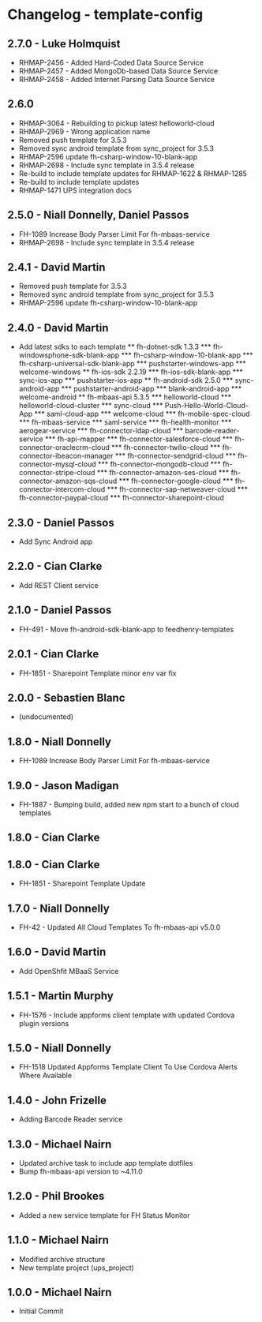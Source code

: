 # Changelog - template-config

## 2.7.0 - Luke Holmquist

* RHMAP-2456 - Added Hard-Coded Data Source Service
* RHMAP-2457 - Added MongoDb-based Data Source Service
* RHMAP-2458 - Added Internet Parsing Data Source Service

## 2.6.0
* RHMAP-3064 - Rebuilding to pickup latest helloworld-cloud
* RHMAP-2969 - Wrong application name
* Removed push template for 3.5.3
* Removed sync android template from sync_project for 3.5.3 
* RHMAP-2596 update fh-csharp-window-10-blank-app
* RHMAP-2698 - Include sync template in 3.5.4 release
* Re-build to include template updates for RHMAP-1622 & RHMAP-1285
* Re-build to include template updates
* RHMAP-1471 UPS integration docs

## 2.5.0 - Niall Donnelly, Daniel Passos
* FH-1089 Increase Body Parser Limit For fh-mbaas-service
* RHMAP-2698 - Include sync template in 3.5.4 release

## 2.4.1 - David Martin
* Removed push template for 3.5.3
* Removed sync android template from sync_project for 3.5.3 
* RHMAP-2596 update fh-csharp-window-10-blank-app 

## 2.4.0 - David Martin
* Add latest sdks to each template
** fh-dotnet-sdk 1.3.3
*** fh-windowsphone-sdk-blank-app
*** fh-csharp-window-10-blank-app
*** fh-csharp-universal-sdk-blank-app
*** pushstarter-windows-app
*** welcome-windows
** fh-ios-sdk 2.2.19
*** fh-ios-sdk-blank-app
*** sync-ios-app
*** pushstarter-ios-app
** fh-android-sdk 2.5.0
*** sync-android-app
*** pushstarter-android-app
*** blank-android-app
*** welcome-android
** fh-mbaas-api 5.3.5
*** helloworld-cloud
*** helloworld-cloud-cluster
*** sync-cloud
*** Push-Hello-World-Cloud-App
*** saml-cloud-app
*** welcome-cloud
*** fh-mobile-spec-cloud
*** fh-mbaas-service
*** saml-service
*** fh-health-monitor
*** aerogear-service
*** fh-connector-ldap-cloud
*** barcode-reader-service
*** fh-api-mapper
*** fh-connector-salesforce-cloud
*** fh-connector-oraclecrm-cloud
*** fh-connector-twilio-cloud
*** fh-connector-ibeacon-manager
*** fh-connector-sendgrid-cloud
*** fh-connector-mysql-cloud
*** fh-connector-mongodb-cloud
*** fh-connector-stripe-cloud
*** fh-connector-amazon-ses-cloud
*** fh-connector-amazon-sqs-cloud
*** fh-connector-google-cloud
*** fh-connector-intercom-cloud
*** fh-connector-sap-netweaver-cloud
*** fh-connector-paypal-cloud
*** fh-connector-sharepoint-cloud

## 2.3.0 - Daniel Passos
* Add Sync Android app

## 2.2.0 - Cian Clarke
* Add REST Client service

## 2.1.0 - Daniel Passos
* FH-491 - Move fh-android-sdk-blank-app to feedhenry-templates

## 2.0.1 - Cian Clarke
* FH-1851 - Sharepoint Template minor env var fix

## 2.0.0 - Sebastien Blanc
* (undocumented)

## 1.8.0 - Niall Donnelly
* FH-1089 Increase Body Parser Limit For fh-mbaas-service

## 1.9.0 - Jason Madigan
* FH-1887 - Bumping build, added new npm start to a bunch of cloud templates

## 1.8.0 - Cian Clarke

## 1.8.0 - Cian Clarke
* FH-1851 - Sharepoint Template Update

## 1.7.0 - Niall Donnelly
* FH-42 - Updated All Cloud Templates To fh-mbaas-api v5.0.0

## 1.6.0 - David Martin
* Add OpenShfit MBaaS Service

## 1.5.1 - Martin Murphy
* FH-1576 - Include appforms client template with updated Cordova plugin versions

## 1.5.0 - Niall Donnelly
* FH-1518 Updated Appforms Template Client To Use Cordova Alerts Where Available

## 1.4.0 - John Frizelle
* Adding Barcode Reader service

## 1.3.0 - Michael Nairn
* Updated archive task to include app template dotfiles
* Bump fh-mbaas-api version to ~4.11.0

## 1.2.0 - Phil Brookes
* Added a new service template for FH Status Monitor

## 1.1.0 - Michael Nairn
* Modified archive structure
* New template project (ups_project)

## 1.0.0 - Michael Nairn
* Initial Commit
